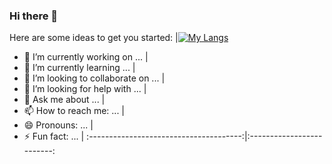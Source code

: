 ### Hi there 👋

Here are some ideas to get you started: |[![My Langs](https://github-readme-stats.vercel.app/api/top-langs/?username=gustavo-mv&layout=pie&theme=DARK)](https://github.com/gustavo-mv/github-readme-stats)
- 🔭 I’m currently working on ...       |
- 🌱 I’m currently learning ...         |
- 👯 I’m looking to collaborate on ...  |
- 🤔 I’m looking for help with ...      |
- 💬 Ask me about ...                   |
- 📫 How to reach me: ...               |
- 😄 Pronouns: ...                      |
- ⚡ Fun fact: ...                       |
:--------------------------------------:|:-------------------------:





